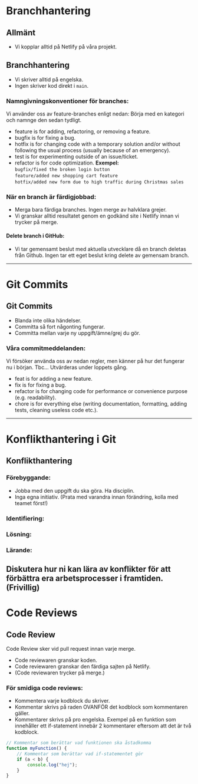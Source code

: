 # Branchhantering
## Allmänt
- Vi kopplar alltid på Netlify på våra projekt.
## Branchhantering
- Vi skriver alltid på engelska.
- Ingen skriver kod direkt i `main`.
### Namngivningskonventioner för branches:
Vi använder oss av feature-branches enligt nedan:
Börja med en kategori och namnge den sedan tydligt.
- feature is for adding, refactoring, or removing a feature.
- bugfix is for fixing a bug.
- hotfix is for changing code with a temporary solution and/or without following the usual process (usually because of an emergency).
- test is for experimenting outside of an issue/ticket.
- refactor is for code optimization.
**Exempel:**   
 `bugfix/fixed the broken login button`   
 `feature/added new shopping cart feature`   
 `hotfix/added new form due to high traffic during Christmas sales`
### När en branch är färdigjobbad:
- Merga bara färdiga branches. Ingen merge av halvklara grejer.
- Vi granskar alltid resultatet genom en godkänd site i Netlify innan vi trycker på merge.
#### Delete branch i GitHub:
- Vi tar gemensamt beslut med aktuella utvecklare då en branch deletas från Github. Ingen tar ett eget beslut kring delete av gemensam branch.
---
# Git Commits
## Git Commits
- Blanda inte olika händelser.
- Committa så fort någonting fungerar.
- Committa mellan varje ny uppgift/ämne/grej du gör.
### Våra commitmeddelanden:
Vi försöker använda oss av nedan regler, men känner på hur det fungerar nu i början. Tbc… Utvärderas under loppets gång.   

- feat is for adding a new feature.
- fix is for fixing a bug.
- refactor is for changing code for performance or convenience purpose (e.g. readability).
- chore is for everything else (writing documentation, formatting, adding tests, cleaning useless code etc.).
---
# Konflikthantering i Git
## Konflikthantering
### Förebyggande:
- Jobba med den uppgift du ska göra. Ha disciplin.
- Inga egna initiativ. (Prata med varandra innan förändring, kolla med teamet först!)
### Identifiering:

### Lösning:

### Lärande:
Diskutera hur ni kan lära av konflikter för att förbättra era arbetsprocesser i framtiden. (Frivillig)
---
# Code Reviews
## Code Review
Code Review sker vid pull request innan varje merge.
- Code reviewaren granskar koden.
- Code reviewaren granskar den färdiga sajten på Netlify.
- (Code reviewaren trycker på merge.)
### För smidiga code reviews:
- Kommentera varje kodblock du skriver.
- Kommentar skrivs på raden OVANFÖR det kodblock som kommentaren gäller.
- Kommentarer skrivs på pro engelska.
Exempel på en funktion som innehåller ett if-statement innebär 2 kommentarer eftersom att det är två kodblock.
```javascript
// Kommentar som berättar vad funktionen ska åstadkomma
function myFunction() {
    // Kommentar som berättar vad if-statementet gör
    if (a < b) {
        console.log("hej");
    }
}
